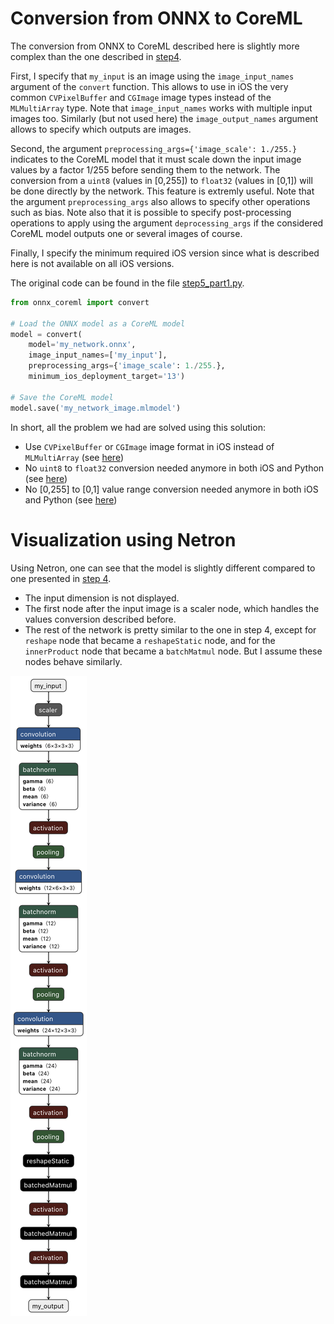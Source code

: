 # Conversion from ONNX to CoreML


The conversion from ONNX to CoreML described here is slightly more complex than the one described in [step4](step4_part1.md).

First, I specify that `my_input` is an image using the `image_input_names` argument of the `convert` function. This allows to use in iOS the very common `CVPixelBuffer` and `CGImage` image types instead of the `MLMultiArray` type. Note that `image_input_names` works with multiple input images too. Similarly (but not used here) the `image_output_names` argument allows to specify which outputs are images.

Second, the argument `preprocessing_args={'image_scale': 1./255.}` indicates to the CoreML model that it must scale down the input image values by a factor 1/255 before sending them to the network. The conversion from a `uint8` (values in [0,255]) to `float32` (values in [0,1]) will be done directly by the network. This feature is extremly useful. Note that the argument `preprocessing_args` also allows to specify other operations such as bias. Note also that it is possible to specify post-processing operations to apply using the argument `deprocessing_args` if the considered CoreML model outputs one or several images of course.

Finally, I specify the minimum required iOS version since what is described here is not available on all iOS versions.

The original code can be found in the file [step5_part1.py](step5_part1.py).

```python
from onnx_coreml import convert

# Load the ONNX model as a CoreML model
model = convert(
    model='my_network.onnx',
    image_input_names=['my_input'],
    preprocessing_args={'image_scale': 1./255.},
    minimum_ios_deployment_target='13')

# Save the CoreML model
model.save('my_network_image.mlmodel')
```

In short, all the problem we had are solved using this solution:

- Use `CVPixelBuffer` or `CGImage` image format in iOS instead of `MLMultiArray` (see [here](step5_part2.md))
- No `uint8` to `float32` conversion needed anymore in both iOS and Python (see [here](step5_part3.md))
- No [0,255] to [0,1] value range conversion needed anymore in both iOS and Python (see [here](step5_part3.md))


# Visualization using Netron

Using Netron, one can see that the model is slightly different compared to one presented in [step 4](step4_part1.md).

- The input dimension is not displayed.
- The first node after the input image is a scaler node, which handles the values conversion described before.
- The rest of the network is pretty similar to the one in step 4, except for `reshape` node that became a `reshapeStatic` node, and for the `innerProduct` node that became a `batchMatmul` node. But I assume these nodes behave similarly.

![Network](step5_part1.png)